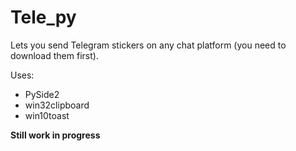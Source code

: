 # Tele_py
Lets you send Telegram stickers on any chat platform (you need to download them first).

Uses:
 - PySide2
 - win32clipboard
 - win10toast
 
**Still work in progress**
